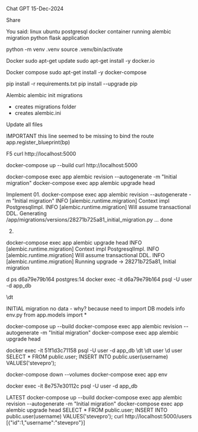 Chat GPT
15-Dec-2024

Share


You said:
linux ubuntu postgresql docker container running alembic migration python flask application

python -m venv .venv
source .venv/bin/activate

Docker
sudo apt-get update
sudo apt-get install -y docker.io

Docker compose
sudo apt-get install -y docker-compose


pip install -r requirements.txt
pip install --upgrade pip


Alembic
alembic init migrations
- creates migrations folder
- creates alembic.ini


Update all files

IMPORTANT
this line seemed to be missing to bind the route
app.register_blueprint(bp)

F5
curl http://localhost:5000

docker-compose up --build
curl http://localhost:5000

docker-compose exec app alembic revision --autogenerate -m "Initial migration"
docker-compose exec app alembic upgrade head

Implement
01.
docker-compose exec app alembic revision --autogenerate -m "Initial migration"
INFO  [alembic.runtime.migration] Context impl PostgresqlImpl.
INFO  [alembic.runtime.migration] Will assume transactional DDL.
  Generating /app/migrations/versions/28271b725a81_initial_migration.py ...  done

02.
docker-compose exec app alembic upgrade head
INFO  [alembic.runtime.migration] Context impl PostgresqlImpl.
INFO  [alembic.runtime.migration] Will assume transactional DDL.
INFO  [alembic.runtime.migration] Running upgrade  -> 28271b725a81, Initial migration


d ps
d6a79e79b164   postgres:14
docker exec -it d6a79e79b164 psql -U user -d app_db

\dt


INITIAL migration no data - why?
because need to import DB models info env.py
from app.models import *


docker-compose up --build
docker-compose exec app alembic revision --autogenerate -m "Initial migration"
docker-compose exec app alembic upgrade head

docker exec -it 51f1d3c71158 psql -U user -d app_db
\dt
\dt user
\d user
SELECT * FROM public.user;
INSERT INTO public.user(username) VALUES('stevepro');



docker-compose down --volumes
docker-compose exec app env 


docker exec -it 8e757e30112c psql -U user -d app_db


LATEST
docker-compose up --build
docker-compose exec app alembic revision --autogenerate -m "Initial migration"
docker-compose exec app alembic upgrade head
SELECT * FROM public.user;
INSERT INTO public.user(username) VALUES('stevepro');
curl http://localhost:5000/users
[{"id":1,"username":"stevepro"}]


